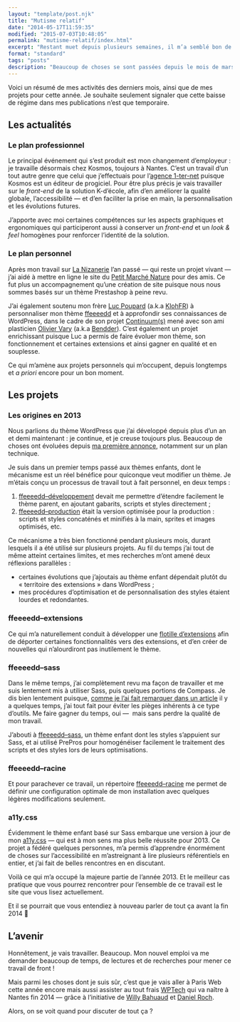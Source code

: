 ```yaml
---
layout: "template/post.njk"
title: "Mutisme relatif"
date: "2014-05-17T11:59:35"
modified: "2015-07-03T10:48:05"
permalink: "mutisme-relatif/index.html"
excerpt: "Restant muet depuis plusieurs semaines, il m’a semblé bon de faire un point sur le pourquoi du comment. Les changements opérés en quelques mois, les nouveautés à afficher ainsi que les projets en cours et à venir devraient me permettre de me projeter dans cette année qui s’annonce très riche !"
format: "standard"
tags: "posts"
description: "Beaucoup de choses se sont passées depuis le mois de mars qui expliquent ce silence radio —&nbsp;notamment mon embauche chez <a href=\"http://www.kosmos.fr\">Kosmos</a>. Cela a engendré certains changements et me demande un peu plus de souplesse pour continuer mes publications sur ce blog."
---
```

Voici un&nbsp;résumé de&nbsp;mes activités des derniers mois, ainsi que de mes projets pour cette année. Je souhaite seulement signaler que cette baisse de régime dans mes publications n’est que temporaire.

## Les actualités

### Le plan professionnel

Le principal événement&nbsp;qui s’est produit&nbsp;est mon changement d’employeur&nbsp;: je travaille désormais chez Kosmos, toujours à Nantes. C’est un travail d’un tout autre genre que celui que j’effectuais pour l’[agence 1-ter-net](http://www.1-ter-net.com "(nouvelle fenêtre)")&nbsp;puisque Kosmos est un éditeur de progiciel. Pour être plus précis je vais travailler sur le _front-end_ de la solution K-d’école, afin d’en améliorer la qualité globale, l’accessibilité —&nbsp;et d’en faciliter la prise en main, la personnalisation et les évolutions futures.

J’apporte avec moi certaines compétences sur les aspects graphiques et ergonomiques qui participeront aussi à conserver un _front-end_ et un _look & feel_ homogènes pour&nbsp;renforcer l’identité de la solution.

### Le plan personnel

Après mon travail sur [La Nizanerie](http://www.lanizanerie.com) l’an passé —&nbsp;qui reste un projet vivant&nbsp;— j’ai aidé à mettre en ligne le site du [Petit Marché Nature](http://aupetitmarchenature.fr/)&nbsp;pour des amis. Ce fut plus un accompagnement qu’une création de site puisque nous nous sommes basés sur un thème Prestashop à peine revu.

J’ai également soutenu mon frère [Luc Poupard](http://www.kloh.ch)&nbsp;(a.k.a [KlohFR](https://twitter.com/klohFR)) à personnaliser mon thème [ffeeeedd](https://github.com/ffoodd/ffeeeedd) et à approfondir ses connaissances de WordPress, dans le cadre de son projet [Continuum(s)](http://continuums.ma3yt.com/)&nbsp;mené avec son ami plasticien&nbsp;[Olivier Vary](http://www.olivier-vary.com/)&nbsp;(a.k.a [Bendder](https://twitter.com/Bendder08)). C’est également un projet enrichissant puisque Luc a permis de faire évoluer mon thème, son fonctionnement et certaines extensions et ainsi gagner en qualité et en souplesse.

Ce qui m’amène aux projets personnels qui m’occupent, depuis longtemps et _a priori_ encore pour un bon moment.

## Les projets

### Les origines en 2013

Nous parlions du thème WordPress que j’ai développé depuis plus d’un an et demi maintenant&nbsp;: je continue, et je creuse toujours plus. Beaucoup de choses ont évoluées depuis [ma première annonce](https://www.ffoodd.fr/a-venir-ffeeeedd/ "À venir : ffeeeedd"), notamment sur un plan technique.

Je suis dans un premier temps passé aux thèmes enfants, dont le mécanisme est un réel bénéfice pour quiconque veut modifier un thème. Je m’étais conçu un processus de travail tout à fait personnel, en deux temps&nbsp;:

1.  [ffeeeedd–développement](https://github.com/ffoodd/ffeeeedd--developpement)&nbsp;devait me permettre d’étendre facilement le thème parent, en ajoutant gabarits, scripts et styles directement&nbsp;;
2.  [ffeeeedd–production](https://github.com/ffoodd/ffeeeedd--production)&nbsp;était la version optimisée pour la production&nbsp;: scripts et styles concaténés et minifiés à la main, sprites et images optimisés, etc.

Ce mécanisme a très bien fonctionné pendant plusieurs mois, durant lesquels il a été utilisé sur plusieurs projets. Au fil du temps j’ai tout de même atteint certaines limites, et mes recherches m’ont amené deux réflexions parallèles&nbsp;:

* certaines évolutions que j’ajoutais au thème enfant dépendait plutôt du «&nbsp;territoire des extensions&nbsp;» dans WordPress&nbsp;;
* mes procédures d’optimisation et de personnalisation des styles étaient lourdes et redondantes.

### ffeeeedd–extensions

Ce qui m’a naturellement conduit à développer une [flotille d’extensions](https://github.com/ffoodd/ffeeeedd--extensions) afin de déporter certaines fonctionnalités vers des extensions, et d’en créer de nouvelles qui n’alourdiront pas inutilement le thème.

### ffeeeedd–sass

Dans le même temps, j’ai complètement revu ma façon de travailler et me suis lentement mis à utiliser Sass, puis quelques portions de Compass. Je dis bien lentement puisque, [comme je l’ai fait remarquer dans un article](https://www.ffoodd.fr/sass-commencez-par-les-deux-s/ "Sass&thinsp;: commencez par les deux «&thinsp;S&thinsp;»") il y a quelques temps, j’ai tout fait pour éviter les pièges inhérents à ce type d’outils. Me faire gagner du temps, oui —&nbsp; mais sans perdre la qualité de mon travail.

J’abouti à [ffeeeedd–sass](https://github.com/ffoodd/ffeeeedd--sass), un thème enfant dont les styles s’appuient sur Sass, et ai utilisé PrePros pour homogénéiser facilement le traitement des scripts et des styles lors de leurs optimisations.

### ffeeeedd–racine

Et pour parachever ce travail, un répertoire [ffeeeedd–racine](https://github.com/ffoodd/ffeeeedd--racine) me permet de définir une configuration optimale de mon installation avec quelques légères modifications seulement.

### a11y.css

Évidemment le thème enfant basé sur Sass embarque une version à jour de mon [a11y.css](https://github.com/ffoodd/a11y.css) —&nbsp;qui est à mon sens ma plus belle réussite pour 2013. Ce projet a fédéré quelques personnes, m’a permis d’apprendre énormément de choses sur l’accessibilité en m’astreignant à lire plusieurs référentiels en entier, et j’ai fait de belles rencontres en en discutant.

Voilà ce qui m’a occupé la majeure partie de l’année 2013. Et le meilleur cas pratique que vous pourrez rencontrer pour l’ensemble de ce travail est le site que vous lisez actuellement.

Et il se pourrait que vous entendiez à nouveau parler de tout ça avant la fin 2014 🙂

## L’avenir

Honnêtement, je vais travailler. Beaucoup. Mon nouvel emploi va me demander beaucoup de temps, de lectures et de recherches pour mener ce travail de front !

Mais parmi les choses dont je suis sûr, c’est que je vais aller à Paris Web cette année encore mais aussi assister au tout frais [WPTech](https://twitter.com/WPTechNantes) qui va naître à Nantes fin 2014 —&nbsp;grâce à l’initiative de [Willy Bahuaud](http://www.wabeo.fr) et [Daniel Roch](http://www.seomix.fr).

Alors, on se voit quand pour discuter de tout ça ?